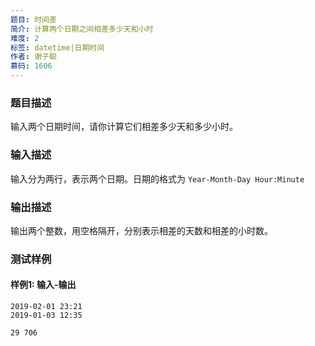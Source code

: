 ```yaml
---
题目: 时间差
简介: 计算两个日期之间相差多少天和小时
难度: 2
标签: datetime|日期时间
作者: 谢子聪
慕码: 1606
---
```


### 题目描述

输入两个日期时间，请你计算它们相差多少天和多少小时。

### 输入描述

输入分为两行，表示两个日期。日期的格式为 `Year-Month-Day Hour:Minute`

### 输出描述

输出两个整数，用空格隔开，分别表示相差的天数和相差的小时数。

### 测试样例

#### 样例1: 输入-输出

```
2019-02-01 23:21
2019-01-03 12:35
```

```
29 706
```

